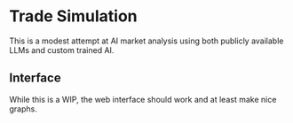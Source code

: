 # Trade Simulation

This is a modest attempt at AI market analysis using both publicly available LLMs and custom trained AI. 

## Interface

While this is a WIP, the web interface should work and at least make nice graphs.
